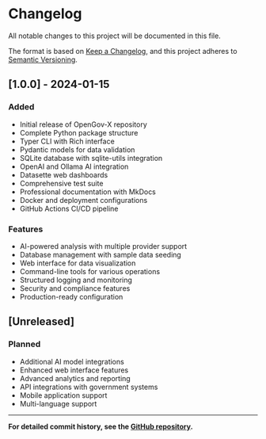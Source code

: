 # Changelog

All notable changes to this project will be documented in this file.

The format is based on [Keep a Changelog](https://keepachangelog.com/en/1.0.0/),
and this project adheres to [Semantic Versioning](https://semver.org/spec/1.0.0.html).

## [1.0.0] - 2024-01-15

### Added
- Initial release of OpenGov-X repository
- Complete Python package structure
- Typer CLI with Rich interface
- Pydantic models for data validation
- SQLite database with sqlite-utils integration
- OpenAI and Ollama AI integration
- Datasette web dashboards
- Comprehensive test suite
- Professional documentation with MkDocs
- Docker and deployment configurations
- GitHub Actions CI/CD pipeline

### Features
- AI-powered analysis with multiple provider support
- Database management with sample data seeding
- Web interface for data visualization
- Command-line tools for various operations
- Structured logging and monitoring
- Security and compliance features
- Production-ready configuration

## [Unreleased]

### Planned
- Additional AI model integrations
- Enhanced web interface features
- Advanced analytics and reporting
- API integrations with government systems
- Mobile application support
- Multi-language support

---

**For detailed commit history, see the [GitHub repository](https://github.com/llamasearchai/OpenFood/commits/main).**